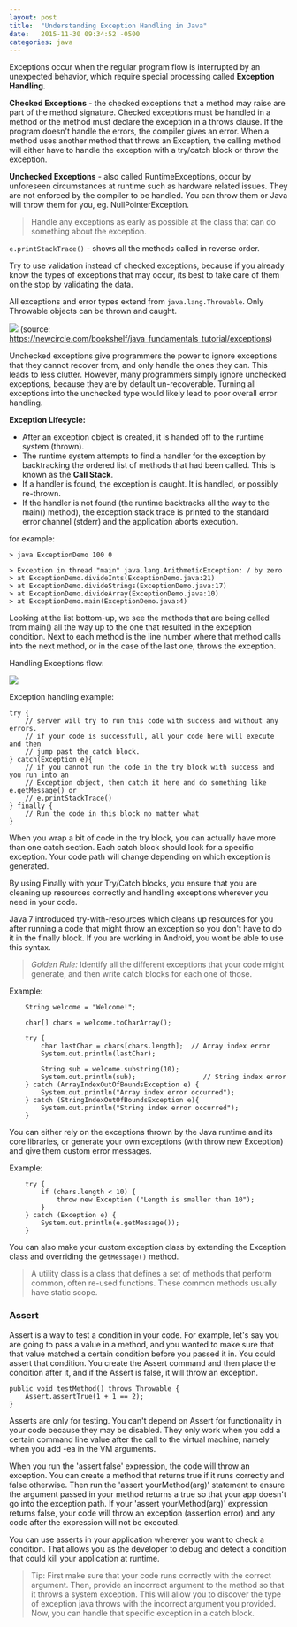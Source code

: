 ```yaml
---
layout: post
title:  "Understanding Exception Handling in Java"
date:   2015-11-30 09:34:52 -0500
categories: java
---
```

Exceptions occur when the regular program flow is interrupted by an unexpected behavior, which require special processing called **Exception Handling**.

**Checked Exceptions** - the checked exceptions that a method may raise are part of the method signature. Checked exceptions must be handled in a method or the method must declare the exception in a throws clause. If the program doesn't handle the errors, the compiler gives an error. When a method uses another method that throws an Exception, the calling method will either have to handle the exception with a try/catch block or throw the exception.

**Unchecked Exceptions** - also called RuntimeExceptions, occur by unforeseen circumstances at runtime such as hardware related issues. They are not enforced by the compiler to be handled. You can throw them or Java will throw them for you, eg. NullPointerException.

> Handle any exceptions as early as possible at the class that can do something about the exception.

`e.printStackTrace()` - shows all the methods called in reverse order.

Try to use validation instead of checked exceptions, because if you already know the types of exceptions that may occur, its best to take care of them on the stop by validating the data.

All exceptions and error types extend from `java.lang.Throwable`. Only Throwable objects can be thrown and caught.

![](http://i.imgur.com/7v6BEy0.png?1)
(source: https://newcircle.com/bookshelf/java_fundamentals_tutorial/exceptions)

Unchecked exceptions give programmers the power to ignore exceptions that they cannot recover from, and only handle the ones they can. This leads to less clutter. However, many programmers simply ignore unchecked exceptions, because they are by default un-recoverable. Turning all exceptions into the unchecked type would likely lead to poor overall error handling.


**Exception Lifecycle:**

* After an exception object is created, it is handed off to the runtime system (thrown).
* The runtime system attempts to find a handler for the exception by backtracking the ordered list of methods that had been called. This is known as the **Call Stack**.
* If a handler is found, the exception is caught. It is handled, or possibly re-thrown.
* If the handler is not found (the runtime backtracks all the way to the main() method), the exception stack trace is printed to the standard error channel (stderr) and the application aborts execution. 
	
for example:

	> java ExceptionDemo 100 0

	> Exception in thread "main" java.lang.ArithmeticException: / by zero
	> at ExceptionDemo.divideInts(ExceptionDemo.java:21)
	> at ExceptionDemo.divideStrings(ExceptionDemo.java:17)
	> at ExceptionDemo.divideArray(ExceptionDemo.java:10)
	> at ExceptionDemo.main(ExceptionDemo.java:4)

Looking at the list bottom-up, we see the methods that are being called from main() all the way up to the one that resulted in the exception condition. Next to each method is the line number where that method calls into the next method, or in the case of the last one, throws the exception.

Handling Exceptions flow:

![](http://i.imgur.com/e04IoGb.png?1)

Exception handling example:

	try {	
		// server will try to run this code with success and without any errors.
		// if your code is successfull, all your code here will execute and then 
		// jump past the catch block. 
	} catch(Exception e){
		// if you cannot run the code in the try block with success and you run into an 
		// Exception object, then catch it here and do something like e.getMessage() or 
		// e.printStackTrace() 
	} finally {
		// Run the code in this block no matter what
	}

When you wrap a bit of code in the try block, you can actually have more than one catch section. Each catch block should look for a specific exception. Your code path will change depending on which exception is generated.

By using Finally with your Try/Catch blocks, you ensure that you are cleaning up resources correctly and handling exceptions wherever you need in your code. 

Java 7 introduced try-with-resources which cleans up resources for you after running a code that might throw an exception so you don't have to do it in the finally block.
If you are working in Android, you wont be able to use this syntax.

> *Golden Rule:* Identify all the different exceptions that your code might generate, and then write catch blocks for each one of those. 

Example:

		String welcome = "Welcome!";
		
		char[] chars = welcome.toCharArray();
		
		try {
			char lastChar = chars[chars.length];  // Array index error
			System.out.println(lastChar);
			
			String sub = welcome.substring(10);
			System.out.println(sub);				 // String index error
		} catch (ArrayIndexOutOfBoundsException e) {
			System.out.println("Array index error occurred");
		} catch (StringIndexOutOfBoundsException e){
			System.out.println("String index error occurred");
		}


You can either rely on the exceptions thrown by the Java runtime and its core libraries, or generate your own exceptions (with throw new Exception) and give them custom error messages.

Example:

		try {
			if (chars.length < 10) {
				throw new Exception ("Length is smaller than 10");
			}
		} catch (Exception e) {
			System.out.println(e.getMessage());
		} 

You can also make your custom exception class by extending the Exception class and overriding the `getMessage()` method.
	
> A utility class is a class that defines a set of methods that perform common, often re-used functions. These common methods usually have static scope.  


### Assert

Assert is a way to test a condition in your code. For example, let's say you are going to pass a value in a method, and you wanted to make sure that that value matched a certain condition before you passed it in. You could assert that condition. You create the Assert command and then place the condition after it, and if the Assert is false, it will throw an exception.
	
	public void testMethod() throws Throwable {
		Assert.assertTrue(1 + 1 == 2);
	}

Asserts are only for testing. You can't depend on Assert for functionality in your code because they may be disabled. They only work when you add a certain command line value after the call to the virtual machine, namely when you add -ea in the VM arguments.

When you run the 'assert false' expression, the code will throw an exception. You can create a method that returns true if it runs correctly and false otherwise. Then run the 'assert yourMethod(arg)' statement to ensure the argument passed in your method returns a true so that your app doesn't go into the exception path. If your 'assert yourMethod(arg)' expression returns false, your code will throw an exception (assertion error) and any code after the expression will not be executed.

You can use asserts in your application wherever you want to check a condition. That allows you as the developer to debug and detect a condition that could kill your application at runtime.

> Tip: First make sure that your code runs correctly with the correct argument. Then, provide an incorrect argument to the method so that it throws a system exception. This will allow you to discover the type of exception java throws with the incorrect argument you provided. Now, you can handle that specific exception in a catch block.